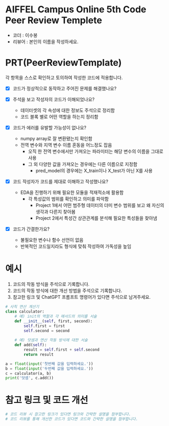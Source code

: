 # AIFFEL Campus Online 5th Code Peer Review Templete
- 코더 : 이수봉
- 리뷰어 : 본인의 이름을 작성하세요.


# PRT(PeerReviewTemplate) 
각 항목을 스스로 확인하고 토의하여 작성한 코드에 적용합니다.

- [X] 코드가 정상적으로 동작하고 주어진 문제를 해결했나요?
  
- [X] 주석을 보고 작성자의 코드가 이해되었나요?
  - 데이터셋의 각 속성에 대한 정보도 주석으로 정리함
  - 코드 블록 별로 어떤 역할을 하는지 정리함
- [X] 코드가 에러를 유발할 가능성이 없나요?
  - numpy array로 잘 변환됐는지 확인함
  - 전역 변수와 지역 변수 이름 혼동을 어느정도 잡음
    - 오직 한 전역 변수에서만 가져오는 파라미터는 해당 변수의 이름을 그대로 사용
    - 그 외 다양한 값을 가져오는 경우에는 다른 이름으로 지정함
      - pred_model의 경우에는 X_train이나 X_test가 아닌 X를 사용
- [X] 코드 작성자가 코드를 제대로 이해하고 작성했나요?
  - EDA을 진행하기 위해 필요한 모듈을 적재적소에 활용함
    - 각 특성값의 범위를 확인하고 의미를 파악함
      - Project 1에서 어떤 범주형 데이터의 더미 변수 범위를 보고 왜 자신의 생각과 다른지 찾아봄
      - Project 2에서 특성간 상관관계를 분석해 필요한 특성들을 찾아냄
- [X] 코드가 간결한가요?
  - 불필요한 변수나 함수 선언이 없음
  - 반복적인 코드일지라도 형식에 맞춰 작성하여 가독성을 높임

# 예시
1. 코드의 작동 방식을 주석으로 기록합니다.
2. 코드의 작동 방식에 대한 개선 방법을 주석으로 기록합니다.
3. 참고한 링크 및 ChatGPT 프롬프트 명령어가 있다면 주석으로 남겨주세요.
```python
# 사칙 연산 계산기
class calculator:
    # 예) init의 역할과 각 매서드의 의미를 서술
    def __init__(self, first, second):
        self.first = first
        self.second = second
    
    # 예) 덧셈과 연산 작동 방식에 대한 서술
    def add(self):
        result = self.first + self.second
        return result

a = float(input('첫번째 값을 입력하세요.')) 
b = float(input('두번째 값을 입력하세요.')) 
c = calculator(a, b)
print('덧셈', c.add()) 
```

# 참고 링크 및 코드 개선
```python
# 코드 리뷰 시 참고한 링크가 있다면 링크와 간략한 설명을 첨부합니다.
# 코드 리뷰를 통해 개선한 코드가 있다면 코드와 간략한 설명을 첨부합니다.
```
